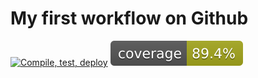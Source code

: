 # My first workflow on Github

[![Compile, test, deploy](https://github.com/jessiexem/day22-giphy/actions/workflows/main.yaml/badge.svg)](https://github.com/jessiexem/day22-giphy/actions/workflows/main.yaml)
![Coverage](.github/badges/jacoco.svg)